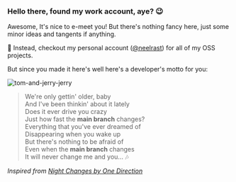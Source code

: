 ### Hello there, found my work account, aye? 😉

Awesome, It's nice to e-meet you! But there's nothing fancy here, just some minor ideas and tangents if anything. 

🔭  Instead, checkout my personal account ([@neelrast](https://github.com/neelrast)) for all of my OSS projects.

But since you made it here's well here's a developer's motto for you: 

![tom-and-jerry-jerry](https://user-images.githubusercontent.com/61432194/157550584-5d781525-1744-46d6-93d6-7213d18de1f6.gif)

> We're only gettin' older, baby <br>
> And I've been thinkin' about it lately <br>
> Does it ever drive you crazy <br>
> Just how fast the **main branch** changes? <br>
> Everything that you've ever dreamed of <br>
> Disappearing when you wake up <br>
> But there's nothing to be afraid of <br>
> Even when the **main branch** changes <br>
> It will never change me and you... 🎶

_Inspired from [Night Changes by One Direction](https://www.youtube.com/watch?v=syFZfO_wfMQ)_
